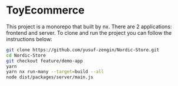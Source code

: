 # ToyEcommerce

This project is a monorepo that built by nx. There are 2 applications: frontend and server. To clone and run the project you can follow the instructions below:


```bash 
git clone https://github.com/yusuf-zengin/Nordic-Store.git
cd Nordic-Store
git checkout feature/demo-app
yarn
yarn nx run-many --target=build --all
node dist/packages/server/main.js
```
